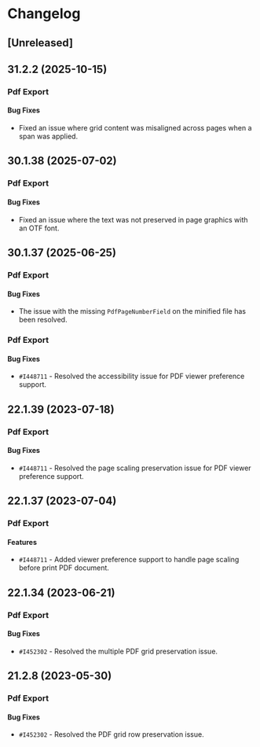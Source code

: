 # Changelog

## [Unreleased]

## 31.2.2 (2025-10-15)

### Pdf Export

#### Bug Fixes

- Fixed an issue where grid content was misaligned across pages when a span was applied.

## 30.1.38 (2025-07-02)

### Pdf Export

#### Bug Fixes

- Fixed an issue where the text was not preserved in page graphics with an OTF font.

## 30.1.37 (2025-06-25)

### Pdf Export

#### Bug Fixes

- The issue with the missing `PdfPageNumberField` on the minified file has been resolved.

### Pdf Export

#### Bug Fixes

- `#I448711` - Resolved the accessibility issue for PDF viewer preference support.

## 22.1.39 (2023-07-18)

### Pdf Export

#### Bug Fixes

- `#I448711` - Resolved the page scaling preservation issue for PDF viewer preference support.

## 22.1.37 (2023-07-04)

### Pdf Export

#### Features

- `#I448711` - Added viewer preference support to handle page scaling before print PDF document.

## 22.1.34 (2023-06-21)

### Pdf Export

#### Bug Fixes

- `#I452302` - Resolved the multiple PDF grid preservation issue.

## 21.2.8 (2023-05-30)

### Pdf Export

#### Bug Fixes

- `#I452302` - Resolved the PDF grid row preservation issue.